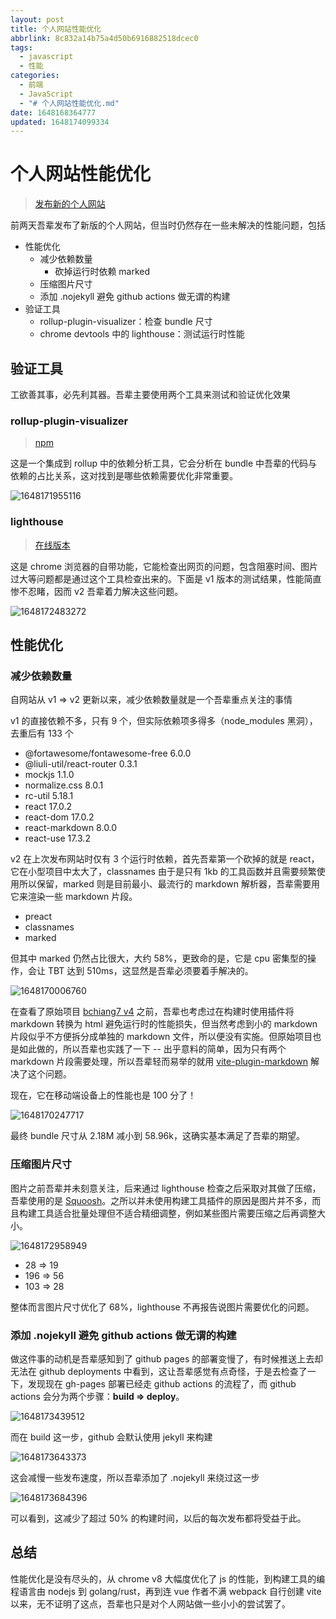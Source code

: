 ```yaml
---
layout: post
title: 个人网站性能优化
abbrlink: 8c832a14b75a4d50b6916882518dcec0
tags:
  - javascript
  - 性能
categories:
  - 前端
  - JavaScript
  - "# 个人网站性能优化.md"
date: 1648168364777
updated: 1648174099334
---
```


# 个人网站性能优化

> [发布新的个人网站](/p/26b63c066b424d77b36ca51ff44734eb)

前两天吾辈发布了新版的个人网站，但当时仍然存在一些未解决的性能问题，包括

*   性能优化
    *   减少依赖数量
        *   砍掉运行时依赖 marked
    *   压缩图片尺寸
    *   添加 .nojekyll 避免 github actions 做无谓的构建
*   验证工具
    *   rollup-plugin-visualizer：检查 bundle 尺寸
    *   chrome devtools 中的 lighthouse：测试运行时性能

## 验证工具

工欲善其事，必先利其器。吾辈主要使用两个工具来测试和验证优化效果

### rollup-plugin-visualizer

> [npm](https://www.npmjs.com/package/rollup-plugin-visualizer)

这是一个集成到 rollup 中的依赖分析工具，它会分析在 bundle 中吾辈的代码与依赖的占比关系，这对找到是哪些依赖需要优化非常重要。

![1648171955116](/resources/ee33937feba94bdba082777ca1591242.png)

### lighthouse

> [在线版本](https://web.dev/measure/)

这是 chrome 浏览器的自带功能，它能检查出网页的问题，包含阻塞时间、图片过大等问题都是通过这个工具检查出来的。下面是 v1 版本的测试结果，性能简直惨不忍睹，因而 v2 吾辈着力解决这些问题。

![1648172483272](/resources/a06ce4d48ea54974afd92a793771dcac.png)

## 性能优化

### 减少依赖数量

自网站从 v1 => v2 更新以来，减少依赖数量就是一个吾辈重点关注的事情

v1 的直接依赖不多，只有 9 个，但实际依赖项多得多（node\_modules 黑洞），去重后有 133 个

*   @fortawesome/fontawesome-free 6.0.0
*   @liuli-util/react-router 0.3.1
*   mockjs 1.1.0
*   normalize.css 8.0.1
*   rc-util 5.18.1
*   react 17.0.2
*   react-dom 17.0.2
*   react-markdown 8.0.0
*   react-use 17.3.2

v2 在上次发布网站时仅有 3 个运行时依赖，首先吾辈第一个砍掉的就是 react，它在小型项目中太大了，classnames 由于是只有 1kb 的工具函数并且需要频繁使用所以保留，marked 则是目前最小、最流行的 markdown 解析器，吾辈需要用它来渲染一些 markdown 片段。

*   preact
*   classnames
*   marked

但其中 marked 仍然占比很大，大约 58%，更致命的是，它是 cpu 密集型的操作，会让 TBT 达到 510ms，这显然是吾辈必须要着手解决的。

![1648170006760](/resources/f8e89fe7853c4b27abed09500f2e1fa1.png)

在查看了原始项目 [bchiang7 v4](https://github.com/bchiang7/v4) 之前，吾辈也考虑过在构建时使用插件将 markdown 转换为 html 避免运行时的性能损失，但当然考虑到小的 markdown 片段似乎不方便拆分成单独的 markdown 文件，所以便没有实施。但原始项目也是如此做的，所以吾辈也实践了一下 -- 出乎意料的简单，因为只有两个 markdown 片段需要处理，所以吾辈轻而易举的就用 [vite-plugin-markdown](https://www.npmjs.com/package/vite-plugin-markdown) 解决了这个问题。

现在，它在移动端设备上的性能也是 100 分了！

![1648170247717](/resources/602265903cd2468f88c8a8e0c5f05891.png)

最终 bundle 尺寸从 2.18M 减小到 58.96k，这确实基本满足了吾辈的期望。

### 压缩图片尺寸

图片之前吾辈并未刻意关注，后来通过 lighthouse 检查之后采取对其做了压缩，吾辈使用的是 [Squoosh](https://squoosh.app/)。之所以并未使用构建工具插件的原因是图片并不多，而且构建工具适合批量处理但不适合精细调整，例如某些图片需要压缩之后再调整大小。

![1648172958949](/resources/fcc0980342964b2aa027ea6602efecd2.png)

*   28 => 19
*   196 => 56
*   103 => 28

整体而言图片尺寸优化了 68%，lighthouse 不再报告说图片需要优化的问题。

### 添加 .nojekyll 避免 github actions 做无谓的构建

做这件事的动机是吾辈感知到了 github pages 的部署变慢了，有时候推送上去却无法在 github deployments 中看到，这让吾辈感觉有点奇怪，于是去检查了一下，发现现在 gh-pages 部署已经走 github actions 的流程了，而 github actions 会分为两个步骤：**build => deploy**。

![1648173439512](/resources/41666da23fc249e59645c911aa01217d.png)

而在 build 这一步，github 会默认使用 jekyll 来构建

![1648173643373](/resources/3654ef229bf64994a66e6779bd3f0df9.png)

这会减慢一些发布速度，所以吾辈添加了 .nojekyll 来绕过这一步

![1648173684396](/resources/5d39c7c5c88b49e0ad01353876d8dcbf.png)

可以看到，这减少了超过 50% 的构建时间，以后的每次发布都将受益于此。

## 总结

性能优化是没有尽头的，从 chrome v8 大幅度优化了 js 的性能，到构建工具的编程语言由 nodejs 到 golang/rust，再到连 vue 作者不满 webpack 自行创建 vite 以来，无不证明了这点，吾辈也只是对个人网站做一些小小的尝试罢了。

